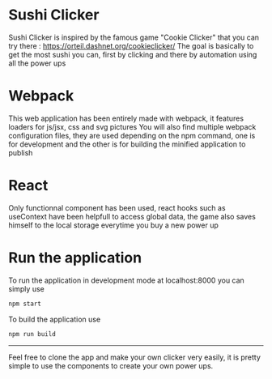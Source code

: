 # Sushi Clicker
Sushi Clicker is inspired by the famous game "Cookie Clicker" that you can try there : https://orteil.dashnet.org/cookieclicker/
The goal is basically to get the most sushi you can, first by clicking and there by automation using all the power ups

# Webpack
This web application has been entirely made with webpack, it features loaders for js/jsx, css and svg pictures
You will also find multiple webpack configuration files, they are used depending on the npm command, one is for development and the other is for building the minified application to publish

# React
Only functionnal component has been used, react hooks such as useContext have been helpfull to access global data, the game also saves himself to the local storage everytime you buy a new power up

# Run the application

To run the application in development mode at localhost:8000 you can simply use
```bash
npm start
```

To build the application use
```bash
npm run build
```

___
Feel free to clone the app and make your own clicker very easily, it is pretty simple to use the components to create your own power ups.
